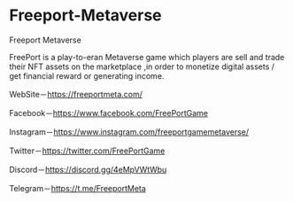 # Freeport-Metaverse

Freeport Metaverse

FreePort is a play-to-eran Metaverse game which players are sell and trade their NFT assets on the marketplace ,in order to monetize digital assets / get financial reward or generating income.


WebSite－https://freeportmeta.com/

Facebook－https://www.facebook.com/FreePortGame

Instagram－https://www.instagram.com/freeportgamemetaverse/

Twitter－https://twitter.com/FreePortGame

Discord－https://discord.gg/4eMpVWtWbu

Telegram－https://t.me/FreeportMeta


